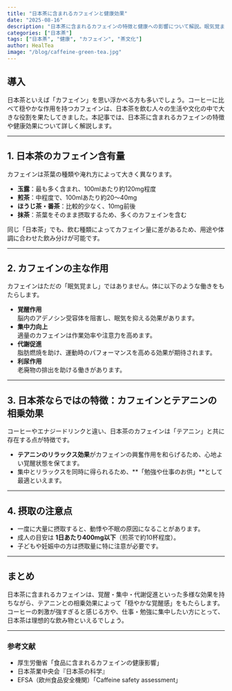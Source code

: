 ```yaml
---
title: "日本茶に含まれるカフェインと健康効果"
date: "2025-08-16"
description: "日本茶に含まれるカフェインの特徴と健康への影響について解説。眠気覚ましだけでなく、集中力や代謝への効果も紹介します。"
categories: ["日本茶"]
tags: ["日本茶", "健康", "カフェイン", "茶文化"]
author: HealTea
image: "/blog/caffeine-green-tea.jpg"
---
```


## 導入
日本茶といえば「カフェイン」を思い浮かべる方も多いでしょう。コーヒーに比べて穏やかな作用を持つカフェインは、日本茶を飲む人々の生活や文化の中で大きな役割を果たしてきました。本記事では、日本茶に含まれるカフェインの特徴や健康効果について詳しく解説します。

---

## 1. 日本茶のカフェイン含有量
カフェインは茶葉の種類や淹れ方によって大きく異なります。

- **玉露**：最も多く含まれ、100mlあたり約120mg程度  
- **煎茶**：中程度で、100mlあたり約20〜40mg  
- **ほうじ茶・番茶**：比較的少なく、10mg前後  
- **抹茶**：茶葉をそのまま摂取するため、多くのカフェインを含む  

同じ「日本茶」でも、飲む種類によってカフェイン量に差があるため、用途や体調に合わせた飲み分けが可能です。

---

## 2. カフェインの主な作用
カフェインはただの「眠気覚まし」ではありません。体に以下のような働きをもたらします。

- **覚醒作用**  
  脳内のアデノシン受容体を阻害し、眠気を抑える効果があります。  
- **集中力向上**  
  適量のカフェインは作業効率や注意力を高めます。  
- **代謝促進**  
  脂肪燃焼を助け、運動時のパフォーマンスを高める効果が期待されます。  
- **利尿作用**  
  老廃物の排出を助ける働きがあります。  

---

## 3. 日本茶ならではの特徴：カフェインとテアニンの相乗効果
コーヒーやエナジードリンクと違い、日本茶のカフェインは「テアニン」と共に存在する点が特徴です。  

- **テアニンのリラックス効果**がカフェインの興奮作用を和らげるため、心地よい覚醒状態を保てます。  
- 集中とリラックスを同時に得られるため、**「勉強や仕事のお供」**として最適といえます。  

---

## 4. 摂取の注意点
- 一度に大量に摂取すると、動悸や不眠の原因になることがあります。  
- 成人の目安は **1日あたり400mg以下**（煎茶で約10杯程度）。  
- 子どもや妊娠中の方は摂取量に特に注意が必要です。  

---

## まとめ
日本茶に含まれるカフェインは、覚醒・集中・代謝促進といった多様な効果を持ちながら、テアニンとの相乗効果によって「穏やかな覚醒感」をもたらします。コーヒーの刺激が強すぎると感じる方や、仕事・勉強に集中したい方にとって、日本茶は理想的な飲み物といえるでしょう。

---

### 参考文献
- 厚生労働省「食品に含まれるカフェインの健康影響」  
- 日本茶業中央会『日本茶の科学』  
- EFSA（欧州食品安全機関）「Caffeine safety assessment」  

